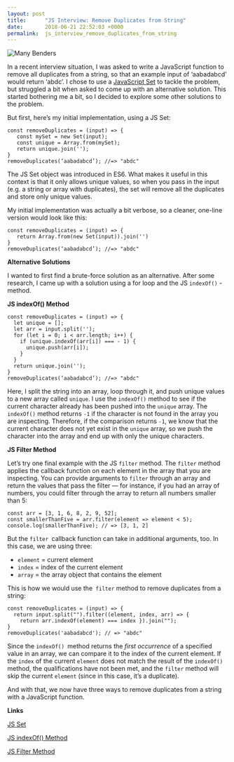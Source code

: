 ```yaml
---
layout: post
title:      "JS Interview: Remove Duplicates from String"
date:       2018-06-21 22:52:03 +0000
permalink:  js_interview_remove_duplicates_from_string
---
```


![Many Benders](https://i.imgur.com/BtBCliA.jpg)

In a recent interview situation, I was asked to write a JavaScript function to remove all duplicates from a string, so that an example input of ‘aabadabcd’ would return ‘abdc’. I chose to use a [JavaScript Set](https://alligator.io/js/sets-introduction/) to tackle the problem, but struggled a bit when asked to come up with an alternative solution. This started bothering me a bit, so I decided to explore some other solutions to the problem.

But first, here’s my initial implementation, using a JS Set:

```
const removeDuplicates = (input) => {
   const mySet = new Set(input);
   const unique = Array.from(mySet);
   return unique.join('');
}
removeDuplicates(‘aabadabcd’); //=> "abdc"
```

The JS Set object was introduced in ES6. What makes it useful in this context is that it only allows unique values, so when you pass in the input (e.g. a string or array with duplicates), the set will remove all the duplicates and store only unique values. 

My initial implementation was actually a bit verbose, so a cleaner, one-line version would look like this:

```
const removeDuplicates = (input) => {
   return Array.from(new Set(input)).join('')
}
removeDuplicates(‘aabadabcd’); //=> "abdc"
```

**Alternative Solutions**

I wanted to first find a brute-force solution as an alternative. After some research, I came up with a solution using a for loop and the JS `indexOf()` - method. 

**JS indexOf() Method**

```
const removeDuplicates = (input) => {
  let unique = [];
  let arr = input.split('');
  for (let i = 0; i < arr.length; i++) {
    if (unique.indexOf(arr[i]) === - 1) {
      unique.push(arr[i]);
    }
  }
  return unique.join('');
}
removeDuplicates(‘aabadabcd’); //=> "abdc"
```

Here, I split the string into an array, loop through it, and push unique values to a new array called `unique`. I use the `indexOf()` method to see if the current character already has been pushed into the `unique` array. The `indexOf()` method returns `-1` if the character is not found in the array you are inspecting. Therefore, if the comparison returns `-1`, we know that the current character does not yet exist in the `unique` array, so we push the character into the array and end up with only the unique characters.

**JS  Filter Method**

Let’s try one final example with the JS `filter` method. The `filter` method applies the callback function on each element in the array that you are inspecting. You can provide arguments to `filter` through an array and return the values that pass the filter — for instance, if you had an array of numbers, you could filter through the array to return all numbers smaller than 5:

```
const arr = [3, 1, 6, 8, 2, 9, 52];
const smallerThanFive = arr.filter(element => element < 5);
console.log(smallerThanFive); // => [3, 1, 2]
```

But the `filter `callback function can take in additional arguments, too. In this case, we are using three: 

* `element` = current element
* `index` = index of the current element
* `array` = the array object that contains the element

This is how we would use the` filter` method to remove duplicates from a string:  

```
const removeDuplicates = (input) => {
  return input.split("").filter((element, index, arr) => { 
    return arr.indexOf(element) === index }).join("");
}
removeDuplicates('aabadabcd'); // => "abdc"
```

Since the `indexOf() `method returns the *first occurrence* of a specified value in an array, we can compare it to the index of the current element. If the `index` of the current `element` does not match the result of the `indexOf()` method, the qualifications have not been met, and the `filter` method will skip the current `element` (since in this case, it’s a duplicate).

And with that, we now have three ways to remove duplicates from a string with a JavaScript function.


**Links**

[JS Set](https://developer.mozilla.org/en-US/docs/Web/JavaScript/Reference/Global_Objects/Set)

[JS indexOf() Method](https://developer.mozilla.org/en-US/docs/Web/JavaScript/Reference/Global_Objects/Array/indexOf)

[JS Filter Method](https://developer.mozilla.org/en-US/docs/Web/JavaScript/Reference/Global_Objects/Array/filter)

